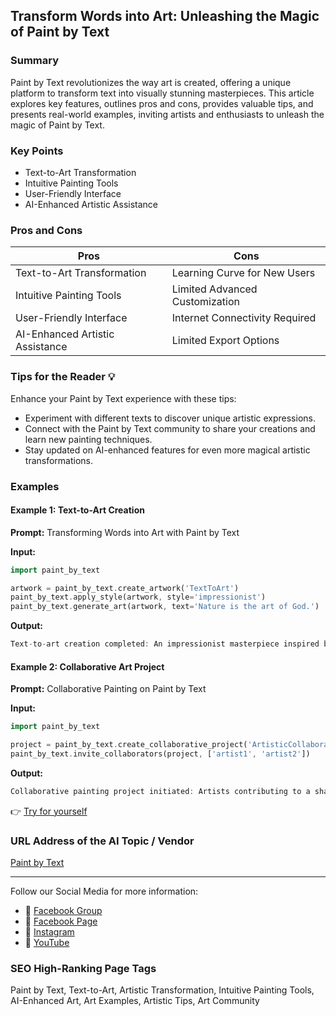 ## Transform Words into Art: Unleashing the Magic of Paint by Text

### Summary
Paint by Text revolutionizes the way art is created, offering a unique platform to transform text into visually stunning masterpieces. This article explores key features, outlines pros and cons, provides valuable tips, and presents real-world examples, inviting artists and enthusiasts to unleash the magic of Paint by Text.

### Key Points
- Text-to-Art Transformation
- Intuitive Painting Tools
- User-Friendly Interface
- AI-Enhanced Artistic Assistance

### Pros and Cons

| Pros                              | Cons                              |
|-----------------------------------|-----------------------------------|
| Text-to-Art Transformation        | Learning Curve for New Users      |
| Intuitive Painting Tools          | Limited Advanced Customization    |
| User-Friendly Interface           | Internet Connectivity Required   |
| AI-Enhanced Artistic Assistance   | Limited Export Options            |

### Tips for the Reader 💡
Enhance your Paint by Text experience with these tips:
- Experiment with different texts to discover unique artistic expressions.
- Connect with the Paint by Text community to share your creations and learn new painting techniques.
- Stay updated on AI-enhanced features for even more magical artistic transformations.

### Examples

#### Example 1: Text-to-Art Creation
**Prompt:** Transforming Words into Art with Paint by Text

**Input:**
```dart
import paint_by_text

artwork = paint_by_text.create_artwork('TextToArt')
paint_by_text.apply_style(artwork, style='impressionist')
paint_by_text.generate_art(artwork, text='Nature is the art of God.')
```

**Output:**
```dart
Text-to-art creation completed: An impressionist masterpiece inspired by the text "Nature is the art of God."
```

#### Example 2: Collaborative Art Project
**Prompt:** Collaborative Painting on Paint by Text

**Input:**
```dart
import paint_by_text

project = paint_by_text.create_collaborative_project('ArtisticCollaboration')
paint_by_text.invite_collaborators(project, ['artist1', 'artist2'])
```

**Output:**
```dart
Collaborative painting project initiated: Artists contributing to a shared canvas of artistic collaboration.
```

👉 <a href="https://paintbytext.chat/" target="_blank">Try for yourself</a>

### URL Address of the AI Topic / Vendor
<a href="https://paintbytext.chat/" target="_blank">Paint by Text</a>

---

Follow our Social Media for more information:

- 📘 <a href="https://www.facebook.com/groups/trionxai" target="_blank">Facebook Group</a>
- 📄 <a href="https://www.facebook.com/ai.trionxai" target="_blank">Facebook Page</a>
- 📸 <a href="https://www.instagram.com/trionxai/" target="_blank">Instagram</a>
- 🎥 <a href="https://www.youtube.com/@robotdocs/" target="_blank">YouTube</a>

### SEO High-Ranking Page Tags
Paint by Text, Text-to-Art, Artistic Transformation, Intuitive Painting Tools, AI-Enhanced Art, Art Examples, Artistic Tips, Art Community